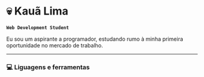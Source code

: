 # 💀 Kauã Lima

**`Web Development Student`**

Eu sou um aspirante a programador, estudando rumo à minha primeira oportunidade no mercado de trabalho.

---
### 💻 Liguagens e ferramentas 

<br />
